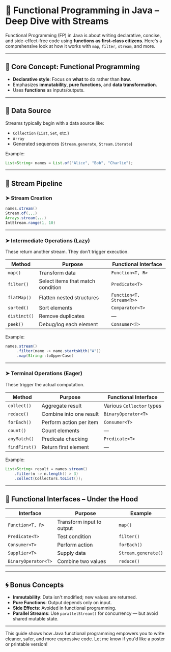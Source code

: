 
# 🧠 Functional Programming in Java – Deep Dive with Streams

Functional Programming (FP) in Java is about writing declarative, concise, and side-effect-free code using **functions as first-class citizens**. Here's a comprehensive look at how it works with `map`, `filter`, `stream`, and more.

---

## 🔷 Core Concept: Functional Programming

- **Declarative style**: Focus on **what** to do rather than **how**.
- Emphasizes **immutability**, **pure functions**, and **data transformation**.
- Uses **functions** as inputs/outputs.

---

## 🔹 Data Source

Streams typically begin with a data source like:

- `Collection` (`List`, `Set`, etc.)
- `Array`
- Generated sequences (`Stream.generate`, `Stream.iterate`)

Example:
```java
List<String> names = List.of("Alice", "Bob", "Charlie");
```

---

## 🔹 Stream Pipeline

### ➤ Stream Creation
```java
names.stream()
Stream.of(...)
Arrays.stream(...)
IntStream.range(1, 10)
```

---

### ➤ Intermediate Operations (Lazy)
These return another stream. They don’t trigger execution.

| Method | Purpose | Functional Interface |
|--------|---------|----------------------|
| `map()` | Transform data | `Function<T, R>` |
| `filter()` | Select items that match condition | `Predicate<T>` |
| `flatMap()` | Flatten nested structures | `Function<T, Stream<R>>` |
| `sorted()` | Sort elements | `Comparator<T>` |
| `distinct()` | Remove duplicates | — |
| `peek()` | Debug/log each element | `Consumer<T>` |

Example:
```java
names.stream()
     .filter(name -> name.startsWith("A"))
     .map(String::toUpperCase)
```

---

### ➤ Terminal Operations (Eager)
These trigger the actual computation.

| Method | Purpose | Functional Interface |
|--------|---------|----------------------|
| `collect()` | Aggregate result | Various `Collector` types |
| `reduce()` | Combine into one result | `BinaryOperator<T>` |
| `forEach()` | Perform action per item | `Consumer<T>` |
| `count()` | Count elements | — |
| `anyMatch()` | Predicate checking | `Predicate<T>` |
| `findFirst()` | Return first element | — |

Example:
```java
List<String> result = names.stream()
    .filter(n -> n.length() > 3)
    .collect(Collectors.toList());
```

---

## 🔹 Functional Interfaces – Under the Hood

| Interface | Purpose | Example |
|-----------|---------|---------|
| `Function<T, R>` | Transform input to output | `map()` |
| `Predicate<T>` | Test condition | `filter()` |
| `Consumer<T>` | Perform action | `forEach()` |
| `Supplier<T>` | Supply data | `Stream.generate()` |
| `BinaryOperator<T>` | Combine two values | `reduce()` |

---

## 🌀 Bonus Concepts

- **Immutability**: Data isn't modified; new values are returned.
- **Pure Functions**: Output depends only on input.
- **Side Effects**: Avoided in functional programming.
- **Parallel Streams**: Use `parallelStream()` for concurrency — but avoid shared mutable state.

---

This guide shows how Java functional programming empowers you to write cleaner, safer, and more expressive code. Let me know if you'd like a poster or printable version!
